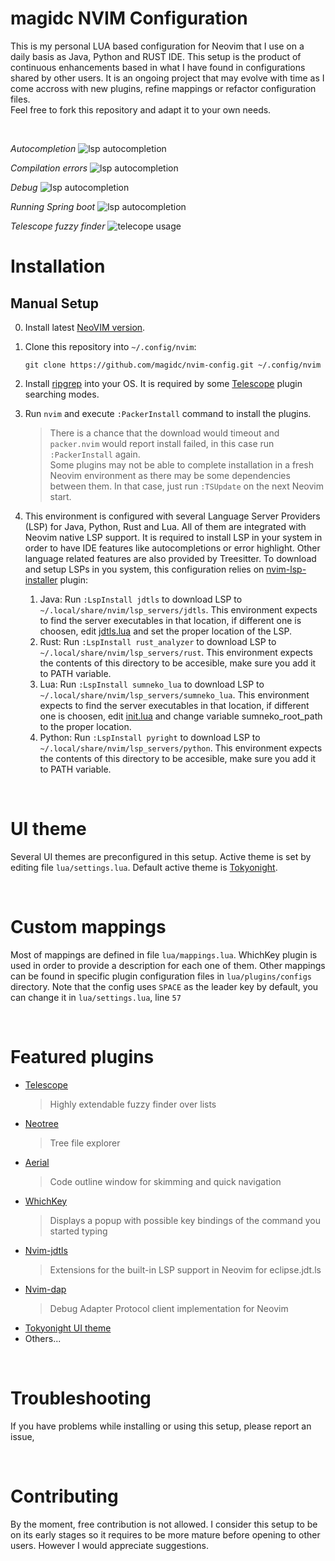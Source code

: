 # magidc NVIM Configuration

This is my personal LUA based configuration for Neovim that I use on a daily basis as Java, Python and RUST IDE. This setup is the product of continuous enhancements based in what I have found in configurations shared by other users. It is an ongoing project that may evolve with time as I come accross with new plugins, refine mappings or refactor configuration files.<br>Feel free to fork this repository and adapt it to your own needs.

<br>

*Autocompletion*
![lsp autocompletion](https://github.com/magidc/nvim-config/blob/master/screenshots/nvim_lsp_1.png?raw=true)

*Compilation errors*
![lsp autocompletion](https://github.com/magidc/nvim-config/blob/master/screenshots/nvim_lsp_2.png?raw=true)

*Debug*
![lsp autocompletion](https://github.com/magidc/nvim-config/blob/master/screenshots/nvim_debug.png?raw=true)

*Running Spring boot*
![lsp autocompletion](https://github.com/magidc/nvim-config/blob/master/screenshots/run.png?raw=true)

*Telescope fuzzy finder*
![telecope usage](https://github.com/magidc/nvim-config/blob/master/screenshots/nvim_telescope.png?raw=true)

# Installation
## Manual Setup
0. Install latest [NeoVIM version](https://github.com/neovim/neovim/wiki/Installing-Neovim). 
1. Clone this repository into `~/.config/nvim`:
    ```
    git clone https://github.com/magidc/nvim-config.git ~/.config/nvim
    ```
2. Install [ripgrep](https://github.com/BurntSushi/ripgrep) into your OS. It is required by some [Telescope](https://github.com/nvim-telescope/telescope.nvim) plugin searching modes.
3. Run `nvim` and execute `:PackerInstall` command to install the plugins.<br>
    > There is a chance that the download would timeout and `packer.nvim` would report install failed, in this case run `:PackerInstall` again.<br>
    > Some plugins may not be able to complete installation in a fresh Neovim environment as there may be some dependencies between them. In that case, just run `:TSUpdate` on the next Neovim start.

4. This environment is configured with several Language Server Providers (LSP) for Java, Python, Rust and Lua. All of them are integrated with Neovim native LSP support. It is required to install LSP in your system in order to have IDE features like autocompletions or error highlight. Other language related features are also provided by Treesitter. To download and setup LSPs in you system, this configuration relies on [nvim-lsp-installer](https://github.com/williamboman/nvim-lsp-installer/) plugin:
   1. Java: Run `:LspInstall jdtls` to download LSP to `~/.local/share/nvim/lsp_servers/jdtls`. This environment expects to find the server executables in that location, if different one is choosen, edit [jdtls.lua](https://github.com/magidc/nvim-config/blob/master/lua/lsp/configs/jdtls.lua) and set the proper location of the LSP.
   2. Rust: Run `:LspInstall rust_analyzer` to download LSP to `~/.local/share/nvim/lsp_servers/rust`. This environment expects the contents of this directory to be accesible, make sure you add it to PATH variable.
   3. Lua: Run `:LspInstall sumneko_lua` to download LSP to `~/.local/share/nvim/lsp_servers/sumneko_lua`. This environment expects to find the server executables in that location, if different one is choosen, edit [init.lua](https://github.com/magidc/nvim-config/blob/master/lua/lsp/init.lua) and change variable  sumneko_root_path to the proper location.
   4. Python: Run `:LspInstall pyright` to download LSP to `~/.local/share/nvim/lsp_servers/python`. This environment expects the contents of this directory to be accesible, make sure you add it to PATH variable.
   
<br>

# UI theme
Several UI themes are preconfigured in this setup. Active theme is set by editing file `lua/settings.lua`.
Default active theme is [Tokyonight](https://github.com/folke/tokyonight.nvim).

<br>

# Custom mappings
Most of mappings are defined in file `lua/mappings.lua`. WhichKey plugin is used in order to provide a description for each one of them.
Other mappings can be found in specific plugin configuration files in `lua/plugins/configs` directory.
Note that the config uses `SPACE` as the leader key by default, you can change it in `lua/settings.lua`, line `57`

<br>

# Featured plugins
* [Telescope](https://github.com/nvim-telescope/telescope.nvim)
    > Highly extendable fuzzy finder over lists
* [Neotree](https://github.com/nvim-neo-tree/neo-tree.nvim)
    > Tree file explorer 
* [Aerial](https://github.com/stevearc/aerial.nvim)
    > Code outline window for skimming and quick navigation
* [WhichKey](https://github.com/folke/which-key.nvim)
    > Displays a popup with possible key bindings of the command you started typing
* [Nvim-jdtls](https://github.com/mfussenegger/nvim-jdtls)
    > Extensions for the built-in LSP support in Neovim for eclipse.jdt.ls
* [Nvim-dap](https://github.com/mfussenegger/nvim-dap)
    > Debug Adapter Protocol client implementation for Neovim
* [Tokyonight UI theme](https://github.com/folke/tokyonight.nvim)
* Others...

<br>

# Troubleshooting
If you have problems while installing or using this setup, please report an issue, 

<br>

# Contributing
By the moment, free contribution is not allowed. I consider this setup to be on its early stages so it requires to be more mature before opening to other users. However I would appreciate suggestions.

